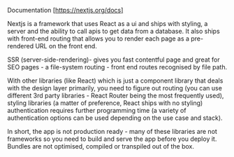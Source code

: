 Documentation [https://nextjs.org/docs]

Nextjs is a framework that uses React as a ui and ships with styling, a server and the ability to call apis to get data from a database. It also ships with front-end routing that allows you to render each page as a pre-rendered URL on the front end.

SSR (server-side-rendering)- gives you fast contentful page and great for SEO pages - a file-system routing - front end routes recognised by file path.

With other libraries (like React) which is just a component library that deals with the design layer primarily, you need to figure out routing (you can use different 3rd party libraries - React Router being the most frequently used), styling libraries (a matter of preference, React ships with no styling) authentication requires further programming time (a variety of authentication options can be used depending on the use case and stack).

In short, the app is not production ready - many of these libraries are not frameworks so you need to build and serve the app before you deploy it. Bundles are not optimised, compiled or transpiled out of the box.
